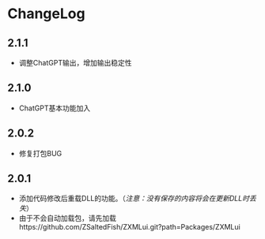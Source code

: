 # ChangeLog
## 2.1.1
- 调整ChatGPT输出，增加输出稳定性
## 2.1.0
- ChatGPT基本功能加入
## 2.0.2
- 修复打包BUG
## 2.0.1
- 添加代码修改后重载DLL的功能。（_注意：没有保存的内容将会在更新DLL时丢失_）
- 由于不会自动加载包，请先加载https://github.com/ZSaltedFish/ZXMLui.git?path=Packages/ZXMLui